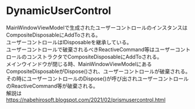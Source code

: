 # DynamicUserControl<br>
MainWindowViewModelで生成されたユーザーコントロールのインスタンスはCompositeDisposableにAddToされる。<br>
ユーザーコントロールはIDisposableを継承している。<br>
ユーザーコントロールで破棄されるべきReactiveCommand等はユーザーコントロールのコンストラクタでCompositeDisposableにAddToされる。<br>
メインウインドウが閉じる時、MainWindowViewModelにあるCompositeDisposableがDispose()され、ユーザーコントロールが破棄される。<br>
その時にユーザーコントロールのDispose()が呼び出されユーザーコントロールのReactiveCommand等が破棄される。<br>
解説は  
https://nabehirosoft.blogspot.com/2021/02/prismusercontrol.html
